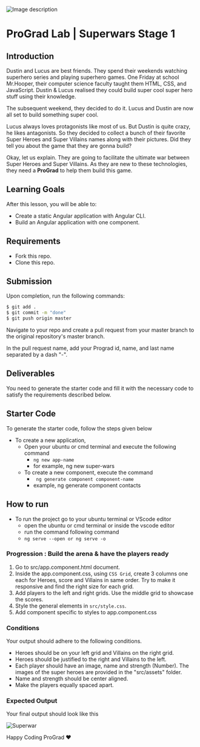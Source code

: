 ![Image description](https://i1.faceprep.in/ProGrad/face-logo-resized.png)

# ProGrad Lab | Superwars Stage 1

## Introduction

Dustin and Lucus are best friends. They spend their weekends watching superhero series and playing superhero games. One Friday at school Mr.Hooper, their computer science faculty taught them HTML, CSS, and JavaScript. Dustin & Lucus realised they could build super cool super hero stuff using their knowledge. 

The subsequent weekend, they decided to do it. Lucus and Dustin are now all set to build something super cool.

Lucus always loves protagonists like most of us. But Dustin is quite crazy, he likes antagonists. So they decided to collect a bunch of their favorite Super Heroes and Super Villains names along with their pictures. Did they tell you about the game that they are gonna build? 

Okay, let us explain. They are going to facilitate the ultimate war between Super Heroes and Super Villains. As they are new to these technologies, they need a **ProGrad** to help them build this game.

## Learning Goals

After this lesson, you will be able to:

- Create a static Angular application with Angular CLI.
- Build an Angular application with one component.

## Requirements

- Fork this repo.
- Clone this repo.

## Submission

Upon completion, run the following commands:

```bash
$ git add .
$ git commit -m "done"
$ git push origin master
```

Navigate to your repo and create a pull request from your master branch to the original repository's master branch.

In the pull request name, add your Prograd id, name, and last name separated by a dash "-".

## Deliverables

You need to generate the starter code and fill it with the necessary code to satisfy the requirements described below.

## Starter Code

To generate the starter code, follow the steps given below

- To create a new application,
    - Open your ubuntu or cmd terminal and execute the following command
      - ```ng new app-name```
      - for example, ng new super-wars
    - To create a new component, execute the command 
      - ``` ng generate component component-name```
      - example, ng generate component contacts
      
## How to run

- To run the project go to your ubuntu terminal or VScode editor
    - open the ubuntu or cmd terminal or inside the vscode editor
    - run the command following command
    - ```ng serve --open or ng serve -o```

### Progression : Build the arena & have the players ready

1. Go to src/app.component.html document.
2. Inside the app.component.css, using `CSS Grid`, create 3 columns one each for Heroes, score and Villains in same order. Try to make it responsive and find the right size for each grid.
3. Add players to the left and right grids. Use the middle grid to showcase the scores.
4. Style the general elements in `src/style.css`.
5. Add component specific to styles to app.component.css

### Conditions

Your output should adhere to the following conditions.
* Heroes should be on your left grid and Villains on the right grid.
* Heroes should be justified to the right and Villains to the left.
* Each player should have an image, name and strength (Number). The images of the super heroes are provided in the "src/assets" folder.
* Name and strength should be center aligned.
* Make the players equally spaced apart.

### Expected Output
Your final output should look like this

![Superwar](doc/superwars-css.png)


Happy Coding ProGrad ❤️
